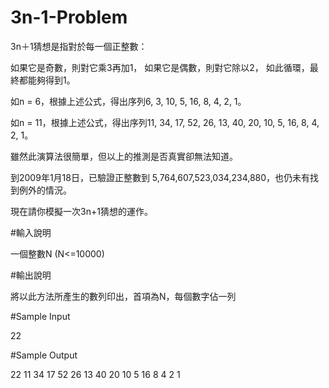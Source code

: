 # 3n-1-Problem
3n＋1猜想是指對於每一個正整數：

如果它是奇數，則對它乘3再加1，
如果它是偶數，則對它除以2，
如此循環，最終都能夠得到1。


如n = 6，根據上述公式，得出序列6, 3, 10, 5, 16, 8, 4, 2, 1。

如n = 11，根據上述公式，得出序列11, 34, 17, 52, 26, 13, 40, 20, 10, 5, 16, 8, 4, 2, 1。


雖然此演算法很簡單，但以上的推測是否真實卻無法知道。

到2009年1月18日，已驗證正整數到 5,764,607,523,034,234,880，也仍未有找到例外的情況。


現在請你模擬一次3n+1猜想的運作。



#輸入說明

一個整數N (N<=10000)

#輸出說明

將以此方法所產生的數列印出，首項為N，每個數字佔一列


#Sample Input

22

#Sample Output

22
11
34
17
52
26
13
40
20
10
5
16
8
4
2
1
